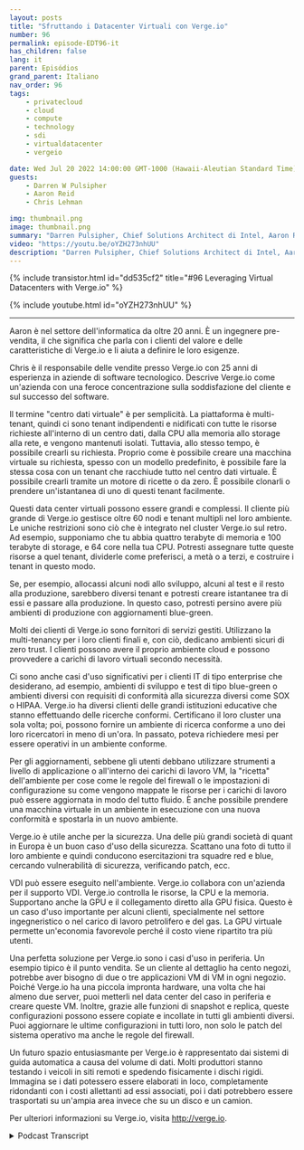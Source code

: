 ```yaml
---
layout: posts
title: "Sfruttando i Datacenter Virtuali con Verge.io"
number: 96
permalink: episode-EDT96-it
has_children: false
lang: it
parent: Episódios
grand_parent: Italiano
nav_order: 96
tags:
    - privatecloud
    - cloud
    - compute
    - technology
    - sdi
    - virtualdatacenter
    - vergeio

date: Wed Jul 20 2022 14:00:00 GMT-1000 (Hawaii-Aleutian Standard Time)
guests:
    - Darren W Pulsipher
    - Aaron Reid
    - Chris Lehman

img: thumbnail.png
image: thumbnail.png
summary: "Darren Pulsipher, Chief Solutions Architect di Intel, Aaron Reid, Principal Systems Engineer di https://www.verge.io/ e Chris Lehman, Senior VP of Sales, discutono casi d'uso per il software del data center virtuale di Verge.io."
video: "https://youtu.be/oYZH273nhUU"
description: "Darren Pulsipher, Chief Solutions Architect di Intel, Aaron Reid, Principal Systems Engineer di https://www.verge.io/ e Chris Lehman, Senior VP of Sales, discutono casi d'uso per il software del data center virtuale di Verge.io."
---
```


<div>
{% include transistor.html id="dd535cf2" title="#96 Leveraging Virtual Datacenters with Verge.io" %}

{% include youtube.html id="oYZH273nhUU" %}
</div>

---

Aaron è nel settore dell'informatica da oltre 20 anni. È un ingegnere pre-vendita, il che significa che parla con i clienti del valore e delle caratteristiche di Verge.io e li aiuta a definire le loro esigenze.

Chris è il responsabile delle vendite presso Verge.io con 25 anni di esperienza in aziende di software tecnologico. Descrive Verge.io come un'azienda con una feroce concentrazione sulla soddisfazione del cliente e sul successo del software.

Il termine "centro dati virtuale" è per semplicità. La piattaforma è multi-tenant, quindi ci sono tenant indipendenti e nidificati con tutte le risorse richieste all'interno di un centro dati, dalla CPU alla memoria allo storage alla rete, e vengono mantenuti isolati. Tuttavia, allo stesso tempo, è possibile crearli su richiesta. Proprio come è possibile creare una macchina virtuale su richiesta, spesso con un modello predefinito, è possibile fare la stessa cosa con un tenant che racchiude tutto nel centro dati virtuale. È possibile crearli tramite un motore di ricette o da zero. È possibile clonarli o prendere un'istantanea di uno di questi tenant facilmente.

Questi data center virtuali possono essere grandi e complessi. Il cliente più grande di Verge.io gestisce oltre 60 nodi e tenant multipli nel loro ambiente. Le uniche restrizioni sono ciò che è integrato nel cluster Verge.io sul retro. Ad esempio, supponiamo che tu abbia quattro terabyte di memoria e 100 terabyte di storage, e 64 core nella tua CPU. Potresti assegnare tutte queste risorse a quel tenant, dividerle come preferisci, a metà o a terzi, e costruire i tenant in questo modo.

Se, per esempio, allocassi alcuni nodi allo sviluppo, alcuni al test e il resto alla produzione, sarebbero diversi tenant e potresti creare istantanee tra di essi e passare alla produzione. In questo caso, potresti persino avere più ambienti di produzione con aggiornamenti blue-green.

Molti dei clienti di Verge.io sono fornitori di servizi gestiti. Utilizzano la multi-tenancy per i loro clienti finali e, con ciò, dedicano ambienti sicuri di zero trust. I clienti possono avere il proprio ambiente cloud e possono provvedere a carichi di lavoro virtuali secondo necessità.

Ci sono anche casi d'uso significativi per i clienti IT di tipo enterprise che desiderano, ad esempio, ambienti di sviluppo e test di tipo blue-green o ambienti diversi con requisiti di conformità alla sicurezza diversi come SOX o HIPAA. Verge.io ha diversi clienti delle grandi istituzioni educative che stanno effettuando delle ricerche conformi. Certificano il loro cluster una sola volta; poi, possono fornire un ambiente di ricerca conforme a uno dei loro ricercatori in meno di un'ora. In passato, poteva richiedere mesi per essere operativi in un ambiente conforme.

Per gli aggiornamenti, sebbene gli utenti debbano utilizzare strumenti a livello di applicazione o all'interno dei carichi di lavoro VM, la "ricetta" dell'ambiente per cose come le regole del firewall o le impostazioni di configurazione su come vengono mappate le risorse per i carichi di lavoro può essere aggiornata in modo del tutto fluido. È anche possibile prendere una macchina virtuale in un ambiente in esecuzione con una nuova conformità e spostarla in un nuovo ambiente.

Verge.io è utile anche per la sicurezza. Una delle più grandi società di quant in Europa è un buon caso d'uso della sicurezza. Scattano una foto di tutto il loro ambiente e quindi conducono esercitazioni tra squadre red e blue, cercando vulnerabilità di sicurezza, verificando patch, ecc.

VDI può essere eseguito nell'ambiente. Verge.io collabora con un'azienda per il supporto VDI. Verge.io controlla le risorse, la CPU e la memoria. Supportano anche la GPU e il collegamento diretto alla GPU fisica. Questo è un caso d'uso importante per alcuni clienti, specialmente nel settore ingegneristico o nel carico di lavoro petrolifero e del gas. La GPU virtuale permette un'economia favorevole perché il costo viene ripartito tra più utenti.

Una perfetta soluzione per Verge.io sono i casi d'uso in periferia. Un esempio tipico è il punto vendita. Se un cliente al dettaglio ha cento negozi, potrebbe aver bisogno di due o tre applicazioni VM di VM in ogni negozio. Poiché Verge.io ha una piccola impronta hardware, una volta che hai almeno due server, puoi metterli nel data center del caso in periferia e creare queste VM. Inoltre, grazie alle funzioni di snapshot e replica, queste configurazioni possono essere copiate e incollate in tutti gli ambienti diversi. Puoi aggiornare le ultime configurazioni in tutti loro, non solo le patch del sistema operativo ma anche le regole del firewall.

Un futuro spazio entusiasmante per Verge.io è rappresentato dai sistemi di guida automatica a causa del volume di dati. Molti produttori stanno testando i veicoli in siti remoti e spedendo fisicamente i dischi rigidi. Immagina se i dati potessero essere elaborati in loco, completamente ridondanti con i costi allettanti ad essi associati, poi i dati potrebbero essere trasportati su un'ampia area invece che su un disco e un camion.

Per ulteriori informazioni su Verge.io, visita http://verge.io.



<details>
<summary> Podcast Transcript </summary>

<p></p>

</details>
